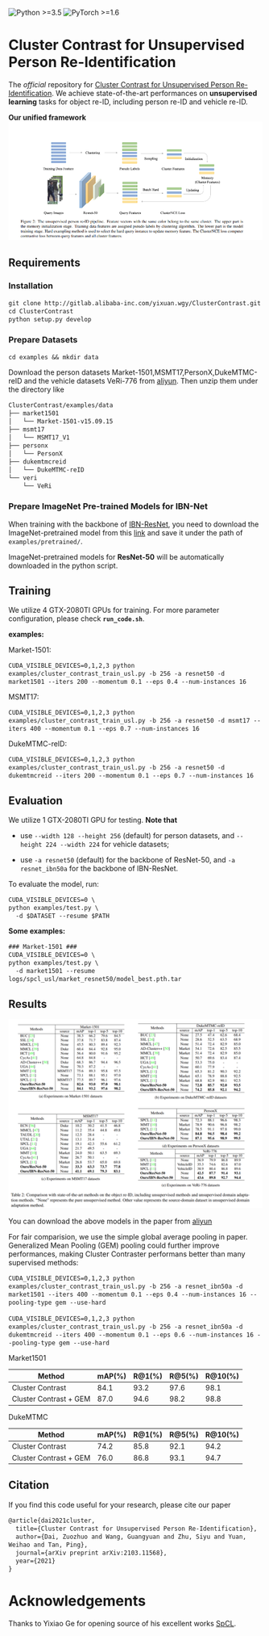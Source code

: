 ![Python >=3.5](https://img.shields.io/badge/Python->=3.6-blue.svg)
![PyTorch >=1.6](https://img.shields.io/badge/PyTorch->=1.6-yellow.svg)

# Cluster Contrast for Unsupervised Person Re-Identification

The *official* repository for [Cluster Contrast for Unsupervised Person Re-Identification](https://arxiv.org/abs/2103.11568). We achieve state-of-the-art performances on **unsupervised learning** tasks for object re-ID, including person re-ID and vehicle re-ID.

**Our unified framework**
![framework](figs/framework.png)

## Requirements

### Installation

```shell
git clone http://gitlab.alibaba-inc.com/yixuan.wgy/ClusterContrast.git
cd ClusterContrast
python setup.py develop
```

### Prepare Datasets

```shell
cd examples && mkdir data
```
Download the person datasets Market-1501,MSMT17,PersonX,DukeMTMC-reID and the vehicle datasets VeRi-776 from [aliyun](https://virutalbuy-public.oss-cn-hangzhou.aliyuncs.com/share/data.zip).
Then unzip them under the directory like

```
ClusterContrast/examples/data
├── market1501
│   └── Market-1501-v15.09.15
├── msmt17
│   └── MSMT17_V1
├── personx
│   └── PersonX
├── dukemtmcreid
│   └── DukeMTMC-reID
└── veri
    └── VeRi
```

### Prepare ImageNet Pre-trained Models for IBN-Net

When training with the backbone of [IBN-ResNet](https://arxiv.org/abs/1807.09441), you need to download the ImageNet-pretrained model from this [link](https://drive.google.com/drive/folders/1thS2B8UOSBi_cJX6zRy6YYRwz_nVFI_S) and save it under the path of `examples/pretrained/`.

ImageNet-pretrained models for **ResNet-50** will be automatically downloaded in the python script.

## Training

We utilize 4 GTX-2080TI GPUs for training. For more parameter configuration, please check **`run_code.sh`**.

**examples:**

Market-1501:

```shell
CUDA_VISIBLE_DEVICES=0,1,2,3 python examples/cluster_contrast_train_usl.py -b 256 -a resnet50 -d market1501 --iters 200 --momentum 0.1 --eps 0.4 --num-instances 16
```
MSMT17:
```shell
CUDA_VISIBLE_DEVICES=0,1,2,3 python examples/cluster_contrast_train_usl.py -b 256 -a resnet50 -d msmt17 --iters 400 --momentum 0.1 --eps 0.7 --num-instances 16
```

DukeMTMC-reID:

```shell
CUDA_VISIBLE_DEVICES=0,1,2,3 python examples/cluster_contrast_train_usl.py -b 256 -a resnet50 -d dukemtmcreid --iters 200 --momentum 0.1 --eps 0.7 --num-instances 16
```

## Evaluation

We utilize 1 GTX-2080TI GPU for testing. **Note that**

+ use `--width 128 --height 256` (default) for person datasets, and `--height 224 --width 224` for vehicle datasets;

+ use `-a resnet50` (default) for the backbone of ResNet-50, and `-a resnet_ibn50a` for the backbone of IBN-ResNet.

To evaluate the model, run:
```shell
CUDA_VISIBLE_DEVICES=0 \
python examples/test.py \
  -d $DATASET --resume $PATH
```

**Some examples:**
```shell
### Market-1501 ###
CUDA_VISIBLE_DEVICES=0 \
python examples/test.py \
  -d market1501 --resume logs/spcl_usl/market_resnet50/model_best.pth.tar
```

## Results

![framework](figs/results.png)

You can download the above models in the paper from [aliyun](https://virutalbuy-public.oss-cn-hangzhou.aliyuncs.com/share/cluster-contrast.zip) 

For fair comparision, we use the simple global average pooling in paper. Generalized Mean Pooling (GEM) pooling could further improve performances, making Cluster Contraster performans better than many supervised methods:
```shell
CUDA_VISIBLE_DEVICES=0,1,2,3 python examples/cluster_contrast_train_usl.py -b 256 -a resnet_ibn50a -d market1501 --iters 400 --momentum 0.1 --eps 0.4 --num-instances 16 --pooling-type gem --use-hard

CUDA_VISIBLE_DEVICES=0,1,2,3 python examples/cluster_contrast_train_usl.py -b 256 -a resnet_ibn50a -d dukemtmcreid --iters 400 --momentum 0.1 --eps 0.6 --num-instances 16 --pooling-type gem --use-hard 
```
Market1501

| Method | mAP(%)	| R@1(%)	| R@5(%)	| R@10(%) |
|---------|---------|---------|---------|---------|
| Cluster Contrast | 84.1 | 93.2 | 97.6 | 98.1 |
| Cluster Contrast + GEM | 87.0 | 94.6 | 98.2 | 98.8 |

DukeMTMC

| Method | mAP(%)	| R@1(%)	| R@5(%)	| R@10(%) |
|---------|---------|---------|---------|---------|
| Cluster Contrast | 74.2 | 85.8 | 92.1 | 94.2 |
| Cluster Contrast + GEM | 76.0 | 86.8 | 93.1 | 94.7 |


## Citation

If you find this code useful for your research, please cite our paper
```
@article{dai2021cluster,
  title={Cluster Contrast for Unsupervised Person Re-Identification},
  author={Dai, Zuozhuo and Wang, Guangyuan and Zhu, Siyu and Yuan, Weihao and Tan, Ping},
  journal={arXiv preprint arXiv:2103.11568},
  year={2021}
}
```

# Acknowledgements

Thanks to Yixiao Ge for opening source of his excellent works  [SpCL](https://github.com/yxgeee/SpCL). 